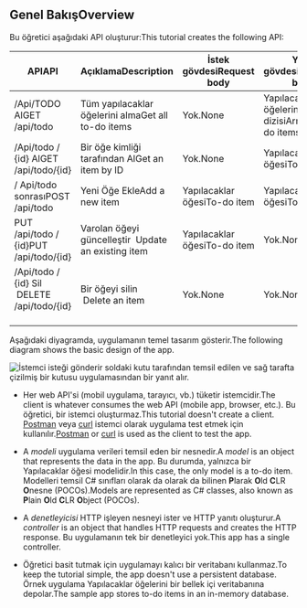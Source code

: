 ## <a name="overview"></a><span data-ttu-id="42edc-101">Genel Bakış</span><span class="sxs-lookup"><span data-stu-id="42edc-101">Overview</span></span>

<span data-ttu-id="42edc-102">Bu öğretici aşağıdaki API oluşturur:</span><span class="sxs-lookup"><span data-stu-id="42edc-102">This tutorial creates the following API:</span></span>

|<span data-ttu-id="42edc-103">API</span><span class="sxs-lookup"><span data-stu-id="42edc-103">API</span></span> | <span data-ttu-id="42edc-104">Açıklama</span><span class="sxs-lookup"><span data-stu-id="42edc-104">Description</span></span> | <span data-ttu-id="42edc-105">İstek gövdesi</span><span class="sxs-lookup"><span data-stu-id="42edc-105">Request body</span></span> | <span data-ttu-id="42edc-106">Yanıt gövdesi</span><span class="sxs-lookup"><span data-stu-id="42edc-106">Response body</span></span> |
|--- | ---- | ---- | ---- |
|<span data-ttu-id="42edc-107">/Api/TODO Al</span><span class="sxs-lookup"><span data-stu-id="42edc-107">GET /api/todo</span></span> | <span data-ttu-id="42edc-108">Tüm yapılacaklar öğelerini alma</span><span class="sxs-lookup"><span data-stu-id="42edc-108">Get all to-do items</span></span> | <span data-ttu-id="42edc-109">Yok.</span><span class="sxs-lookup"><span data-stu-id="42edc-109">None</span></span> | <span data-ttu-id="42edc-110">Yapılacaklar öğelerini dizisi</span><span class="sxs-lookup"><span data-stu-id="42edc-110">Array of to-do items</span></span>|
|<span data-ttu-id="42edc-111">/Api/todo / {id} Al</span><span class="sxs-lookup"><span data-stu-id="42edc-111">GET /api/todo/{id}</span></span> | <span data-ttu-id="42edc-112">Bir öğe kimliği tarafından Al</span><span class="sxs-lookup"><span data-stu-id="42edc-112">Get an item by ID</span></span> | <span data-ttu-id="42edc-113">Yok.</span><span class="sxs-lookup"><span data-stu-id="42edc-113">None</span></span> | <span data-ttu-id="42edc-114">Yapılacaklar öğesi</span><span class="sxs-lookup"><span data-stu-id="42edc-114">To-do item</span></span>|
|<span data-ttu-id="42edc-115">/ Api/todo sonrası</span><span class="sxs-lookup"><span data-stu-id="42edc-115">POST /api/todo</span></span> | <span data-ttu-id="42edc-116">Yeni Öğe Ekle</span><span class="sxs-lookup"><span data-stu-id="42edc-116">Add a new item</span></span> | <span data-ttu-id="42edc-117">Yapılacaklar öğesi</span><span class="sxs-lookup"><span data-stu-id="42edc-117">To-do item</span></span> | <span data-ttu-id="42edc-118">Yapılacaklar öğesi</span><span class="sxs-lookup"><span data-stu-id="42edc-118">To-do item</span></span> |
|<span data-ttu-id="42edc-119">PUT /api/todo / {id}</span><span class="sxs-lookup"><span data-stu-id="42edc-119">PUT /api/todo/{id}</span></span> | <span data-ttu-id="42edc-120">Varolan öğeyi güncelleştir &nbsp;</span><span class="sxs-lookup"><span data-stu-id="42edc-120">Update an existing item &nbsp;</span></span> | <span data-ttu-id="42edc-121">Yapılacaklar öğesi</span><span class="sxs-lookup"><span data-stu-id="42edc-121">To-do item</span></span> | <span data-ttu-id="42edc-122">Yok.</span><span class="sxs-lookup"><span data-stu-id="42edc-122">None</span></span> |
|<span data-ttu-id="42edc-123">/Api/todo / {id} Sil &nbsp; &nbsp;</span><span class="sxs-lookup"><span data-stu-id="42edc-123">DELETE /api/todo/{id} &nbsp; &nbsp;</span></span> | <span data-ttu-id="42edc-124">Bir öğeyi silin &nbsp; &nbsp;</span><span class="sxs-lookup"><span data-stu-id="42edc-124">Delete an item &nbsp; &nbsp;</span></span> | <span data-ttu-id="42edc-125">Yok.</span><span class="sxs-lookup"><span data-stu-id="42edc-125">None</span></span> | <span data-ttu-id="42edc-126">Yok.</span><span class="sxs-lookup"><span data-stu-id="42edc-126">None</span></span>|

<span data-ttu-id="42edc-127">Aşağıdaki diyagramda, uygulamanın temel tasarım gösterir.</span><span class="sxs-lookup"><span data-stu-id="42edc-127">The following diagram shows the basic design of the app.</span></span>

![İstemci isteği gönderir soldaki kutu tarafından temsil edilen ve sağ tarafta çizilmiş bir kutusu uygulamasından bir yanıt alır.](../../tutorials/first-web-api/_static/architecture.png)

* <span data-ttu-id="42edc-132">Her web API'si (mobil uygulama, tarayıcı, vb.) tüketir istemcidir.</span><span class="sxs-lookup"><span data-stu-id="42edc-132">The client is whatever consumes the web API (mobile app, browser, etc.).</span></span> <span data-ttu-id="42edc-133">Bu öğretici, bir istemci oluşturmaz.</span><span class="sxs-lookup"><span data-stu-id="42edc-133">This tutorial doesn't create a client.</span></span> <span data-ttu-id="42edc-134">[Postman](https://www.getpostman.com/) veya [curl](https://curl.haxx.se/docs/manpage.html) istemci olarak uygulama test etmek için kullanılır.</span><span class="sxs-lookup"><span data-stu-id="42edc-134">[Postman](https://www.getpostman.com/) or [curl](https://curl.haxx.se/docs/manpage.html) is used as the client to test the app.</span></span>

* <span data-ttu-id="42edc-135">A *modeli* uygulama verileri temsil eden bir nesnedir.</span><span class="sxs-lookup"><span data-stu-id="42edc-135">A *model* is an object that represents the data in the app.</span></span> <span data-ttu-id="42edc-136">Bu durumda, yalnızca bir Yapılacaklar öğesi modelidir.</span><span class="sxs-lookup"><span data-stu-id="42edc-136">In this case, the only model is a to-do item.</span></span> <span data-ttu-id="42edc-137">Modelleri temsil C# sınıfları olarak da olarak da bilinen **P**larak **O**ld **C**LR **O**nesne (POCOs).</span><span class="sxs-lookup"><span data-stu-id="42edc-137">Models are represented as C# classes, also known as **P**lain **O**ld **C**LR **O**bject (POCOs).</span></span>

* <span data-ttu-id="42edc-138">A *denetleyicisi* HTTP işleyen nesneyi ister ve HTTP yanıtı oluşturur.</span><span class="sxs-lookup"><span data-stu-id="42edc-138">A *controller* is an object that handles HTTP requests and creates the HTTP response.</span></span> <span data-ttu-id="42edc-139">Bu uygulamanın tek bir denetleyici yok.</span><span class="sxs-lookup"><span data-stu-id="42edc-139">This app has a single controller.</span></span>

* <span data-ttu-id="42edc-140">Öğretici basit tutmak için uygulamayı kalıcı bir veritabanı kullanmaz.</span><span class="sxs-lookup"><span data-stu-id="42edc-140">To keep the tutorial simple, the app doesn't use a persistent database.</span></span> <span data-ttu-id="42edc-141">Örnek uygulama Yapılacaklar öğelerini bir bellek içi veritabanına depolar.</span><span class="sxs-lookup"><span data-stu-id="42edc-141">The sample app stores to-do items in an in-memory database.</span></span>
